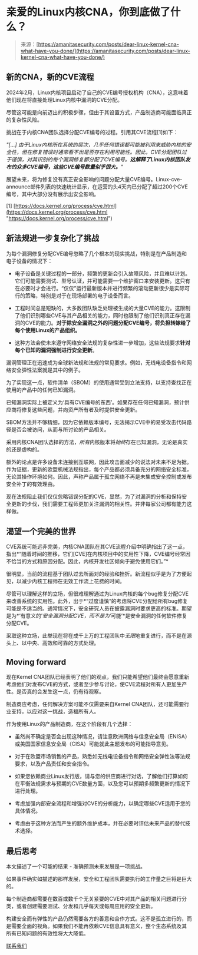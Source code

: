 <!--yml

category: 未分类

date: 2024-05-27 14:42:40

-->

# 亲爱的Linux内核CNA，你到底做了什么？

> 来源：[https://amanitasecurity.com/posts/dear-linux-kernel-cna-what-have-you-done/](https://amanitasecurity.com/posts/dear-linux-kernel-cna-what-have-you-done/)

## 新的CNA，新的CVE流程

2024年2月，Linux内核项目启动了自己的CVE编号授权机构（CNA），这意味着他们现在将直接处理Linux内核中漏洞的CVE分配。

尽管这可能是向前迈出的积极步骤，但由于其设置方式，产品制造商可能面临真正的复杂性风险。

挑战在于内核CNA团队选择分配CVE编号的过程。引用其CVE流程[1]如下：

*"[&mldr;] 由于Linux内核所在系统的层次，几乎任何错误都可能被利用来威胁内核的安全性，但在修复错误时通常看不出是否存在利用可能性。因此，CVE分配团队过于谨慎，对其识别的每个漏洞修复都分配了CVE编号。**这解释了Linux内核团队发布的众多CVE编号，这些CVE编号数量似乎很大。**"*

展望未来，将为修复没有真正安全影响的问题分配大量CVE编号。Linux-cve-announce邮件列表的快速统计显示，在运营的头4天内已分配了超过200个CVE编号，其中大部分没有展示出安全影响。

[1] [https://docs.kernel.org/process/cve.html](https://docs.kernel.org/process/cve.html "https://docs.kernel.org/process/cve.html")

## 新法规进一步复杂化了挑战

为每个漏洞修复分配CVE编号忽略了几个根本的现实挑战，特别是在产品制造和电子设备的情况下：

+   电子设备是关键过程的一部分，频繁的更新会引入故障风险，并且难以计划。它们可能需要测试、型号认证，并可能需要一个维护窗口来安装更新。这只有在必要时才会进行。“仅仅”运行最新版本并进行频繁的滚动更新很少是实际可行的策略，特别是对于在现场部署的电子设备而言。

+   工程时间总是短缺的，大多数团队缺乏处理被生成的大量CVE的能力。这限制了他们识别哪些CVE与其产品相关的能力，同时也限制了他们识别真正存在漏洞的CVE的能力。**对于除安全漏洞之外的问题分配CVE编号，将负担转嫁给了每个使用Linux的产品组织。**

+   这种方法会使未来遵守网络安全法规的复杂性进一步增加，这些法规要求**针对每个已知的漏洞强制进行安全更新**。

漏洞管理正在迅速成为全球新法规和法规的常见要求。例如，无线电设备指令和网络安全弹性法案就是其中的例子。

为了实现这一点，软件清单（SBOM）的使用通常受到立法支持，以支持查找正在使用的产品中的任何已知漏洞。

已知漏洞实际上被定义为‘具有CVE编号的东西’。如果存在任何已知漏洞，预计供应商将修复这些问题，并向资产所有者及时提供安全更新。

SBOM方法并不够精细，因为它依赖版本编号，无法揭示CVE中的易受攻击代码路径是否会被访问，从而与所讨论的产品相关。

采用内核CNA团队选择的方法，*所有*内核版本将*始终*存在已知漏洞，无论是真实的还是虚构的。

额外的论点是许多设备未连接到互联网，因此攻击面减少的说法对未来不足为据。作为证据，更新的欧盟机械法规指出，每个产品都必须具备充分的网络安全标准，无论其操作环境如何。因此，声称产品属于孤立网络不再是未集成安全控制或发布安全补丁的有效理由。

现在法规阻止我们仅仅忽略错误分配的CVE，显然，为了对漏洞的分析和保持安全更新的步伐，我们需要工程师更加关注漏洞的相关性。并非每家公司都有能力这样做。

## 渴望一个完美的世界

CVE系统可能远非完美，内核CNA团队在其CVE流程介绍中明确指出了这一点，指出*“随着时间的推移，它们[CVE]在内核项目中的实用性下降，CVE编号经常因不恰当的方式和原因分配。因此，内核开发社区倾向于避免使用它们。”*

很明显，当前的流程基于团队过去所面对的经验和挫折。新流程似乎是为了方便起见，以减少内核工程师在无效工作流上花费的时间。

尽管可以理解这样的立场，但很难理解通过为Linux内核的每个bug修复分配CVE来改善系统的实用性。此外，出于*“过度谨慎”的考虑将CVE分配给所有bug修复可能是不适当的。通常情况下，安全研究人员在披露漏洞时要求更高的标准。期望是为*‘有意义的’*安全漏洞分配CVE，而不是为*‘可能’*是安全漏洞的任何软件修复分配CVE。

采取这种立场，此举现在将在成千上万的工程团队中*无限*地重复进行，而不是在源头上、以中央、高效和可靠的方式处理。

## Moving forward

现在Kernel CNA团队已经表明了他们的观点，我们只能希望他们最终会愿意重新考虑他们对发布CVE的方式，或者至少参与讨论，使CVE流程对所有人更加生产性。是否真的会发生这一点，仍有待观察。

制造商应考虑，任何解决方案可能不仅需要来自Kernel CNA团队，还可能需要行业支持，以应对这一挑战，造福所有人。

作为使用Linux的产品制造商，在这个阶段有几个选择：

+   虽然尚不确定是否会出现这种情况，请注意欧洲网络与信息安全局（ENISA）或美国国家信息安全局（CISA）可能就此主题发布的可能指导意见。

+   对于在欧盟市场销售的产品，熟悉如无线电设备指令和网络安全弹性法等法规要求，以及产品责任和安全指令。

+   如果您依赖商业Linux发行版，请与您的供应商进行对话，了解他们打算如何在平衡法规需求与预期的CVE数量方面，以及您可以预期多频繁更新的情况下进行处理。

+   考虑加强内部安全流程和增强对CVE的分析能力，以确定哪些CVE适用于您的具体情况。

+   考虑由于这种方法而产生的额外维护成本，并在必要时评估未来产品的替代技术选择。

## 最后思考

本文描述了一个可能的结果 - 准确预测未来发展是一项挑战。

如果事件确实如描述的那样发展，安全和工程团队需要执行的工作量之巨将是巨大的。

每个制造商都需要在数百或数千个无关紧要的CVE中对其产品的相关问题进行分类，或者创建需要测试、分发和几乎每天或每周应用的安全更新。

构建安全而有弹性的产品仍然需要各方的善意和合作方式。这不是孤立进行的，而是需要全面的视角。如果我们不能再依赖CVE信息具有意义，整个生态系统及其所有已知问题的有效性将大大降低。

[联系我们](/#cta)
